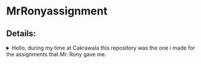# MrRonyassignment

## Details:

<details><summary>Hello, during my time at Cakrawala this repository was the one i made for the assignments that Mr. Rony gave me.</summary><p>

## Details on the first Assignment: (Due: 08 March, 2025)

### All is to write 5 distinc codes, seen in this section: (Javascript)
#### Write a code to find the area of a rectangle:
- input: Length = 5 , Width = 3
- output: Area = 15
###### My work:
- so for my work i used instead width being 10 while length is 20, which resulted in the area being 200.
#### Find the Diameter, Circumfrence, and Area of a circle:
- input: Radius = 5
- output: Diameter = 10 , Circumfrence = 31.4159 , Area = 78.539
#### Find the angles of a triangle if two were given:
- input: a = 80 , b = 65
- output: 35
#### Get the difference in time between two interval of dates in the form of days: (DD/MM/YYYY)
- input: date1 = 01-01-2025 , date2 = 03-01-2025
- output: 2
#### Only recognizes the initials within a string:
- input: John Doe
- output: JD
